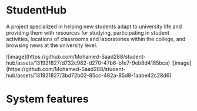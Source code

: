 # StudentHub

<p>
    A project specialized in helping new students adapt to university life and providing them with resources for studying, participating in student activities, locations of classrooms and laboratories within the
college, and browsing news at the university level.
</p>
![image](https://github.com/Mohamed-Saad288/student-hub/assets/131921827/d732c982-d270-47b6-b1e7-9eb8d4185bca)
![image](https://github.com/Mohamed-Saad288/student-hub/assets/131921827/3bd72b02-85cc-482a-85d8-1aabe42c28d6)

# System features
